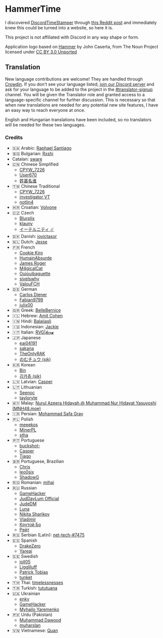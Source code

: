 <h1>HammerTime <a title="Crowdin" target="_blank" href="https://crowdin.com/project/hammertime"><img src="https://badges.crowdin.net/hammertime/localized.svg" alt=""></a></h1>

I discovered [DiscordTimeStamper] through [this Reddit post] and immediately knew this could be turned into a website,
so here it is.

[discordtimestamper]: https://github.com/TimeTravelPenguin/DiscordTimeStamper/
[this reddit post]: https://www.reddit.com/r/discordapp/comments/oiv86b/i_made_a_tool_to_make_timestamps_for_discord/

This project is not affiliated with Discord in any way shape or form.

Application logo based on [Hammer] by John Caserta, from The Noun Project licensed under [CC BY 3.0 Unported]

[hammer]: https://meta.m.wikimedia.org/wiki/File:Hammer_-_Noun_project_1306.svg
[cc by 3.0 unported]: https://creativecommons.org/licenses/by/3.0/deed.en

## Translation

New language contributions are welcome! They are handled through [Crowdin]. If you don't see your language listed,
[join our Discord server] and ask for your language to be added to the project in the [#translator-signup] channel. You
will be given the Translator role and granted access to a language-specific channel for further discussion. This is
necessary so that when new translations are needed for any potential new site features, I have an easy way to reach
everyone at once.

[crowdin]: https://crowdin.com/project/hammertime
[join our discord server]: https://hammertime.cyou/discord
[#translator-signup]: https://discord.com/channels/952258283882819595/952292965211074650

English and Hungarian translations have been included, so no translators will be needed for these two languages.

### Credits

- 🇸🇦 Arabic: [Raphael Santiago](https://crowdin.com/profile/raphael.santiago.53)
- 🇧🇬 Bulgarian: [Rxshi](https://crowdin.com/profile/Rxshi)
- Catalan: [sware](https://crowdin.com/profile/sware)
- 🇨🇳 Chinese Simplified
  - [CPYW_7226](https://crowdin.com/profile/CPYW_7226)
  - [User670](https://crowdin.com/profile/User670)
  - [姓甚名谁](https://crowdin.com/profile/febilly)
- 🇹🇼 Chinese Traditional
  - [CPYW_7226](https://crowdin.com/profile/CPYW_7226)
  - [investigator VT](https://crowdin.com/profile/ms.investigator)
  - [notlin4](https://crowdin.com/profile/notlin4)
- 🇭🇷 Croatian: [Volvone](https://github.com/volvone)
- 🇨🇿 Czech
  - [Blurplix](https://crowdin.com/profile/Blurplix)
  - [klauny](https://crowdin.com/profile/klauny)
  - [イーテルニティ ☄️](https://crowdin.com/profile/Ethxrnity)
- 🇩🇰 Danish: [jovictasor](https://crowdin.com/profile/jovictasor)
- 🇳🇱 Dutch: [Jesse](https://github.com/Jessuhh)
- 🇫🇷 French
  - [Cookie Kiro](https://crowdin.com/profile/Cookikui)
  - [HumainAbsurde](https://crowdin.com/profile/humain)
  - [James Roger](https://crowdin.com/profile/graffiti34)
  - [M4gicalCat](https://crowdin.com/profile/M4gicalCat)
  - [Ouiouibaguette](https://crowdin.com/profile/Ouiouibaguette)
  - [sivelswhy](https://crowdin.com/profile/sivelswhy)
  - [ValouFCH](https://crowdin.com/profile/ValouFCH)
- 🇩🇪 German
  - [Carlos Diener](https://crowdin.com/profile/carlos.diener)
  - [Fabian9799](https://crowdin.com/profile/Fabian9799)
  - [julix00](https://crowdin.com/profile/julix00)
- 🇬🇷 Greek: [BelleBernice](https://crowdin.com/profile/BelleBernice)
- 🇮🇱 Hebrew: [Amit Cohen](https://crowdin.com/profile/ZeRealOne)
- 🇮🇳 Hindi: [Balajiasli](https://crowdin.com/profile/Balajiasli)
- 🇮🇩 Indonesian: [Jackie](https://github.com/Jckcr)
- 🇮🇹 Italian: [RVG|𝓵𝓸𝓻𝔂](https://top.gg/bot/1076200668810985634)
- 🇯🇵 Japanese
  - [eai04191](https://crowdin.com/profile/eai04191)
  - [sakana](https://crowdin.com/profile/sakana0580)
  - [TheOnlyRAK](https://crowdin.com/profile/TheOnlyRAK)
  - [のむチュウ (sjk)](https://github.com/sjkim04)
- 🇰🇷 Korean
  - [Bin](https://crowdin.com/profile/cheesepickle12345678)
  - [김카츄 (sjk)](https://github.com/sjkim04)
- 🇱🇻 Latvian: [Casper](https://crowdin.com/profile/JajarGG)
- 🇱🇹 Lithuanian
  - [Seenoc](https://crowdin.com/profile/Seenoc)
  - [tayloryte](https://crowdin.com/profile/tayloryte)
- 🇲🇾 Malay: [Nurul Azeera Hidayah @ Muhammad Nur Hidayat Yasuyoshi (MNH48.moe)](https://crowdin.com/profile/mnh48)
- 🇮🇷 Persian: [Mohammad Safa Gray](https://crowdin.com/profile/DeadMarco)
- 🇵🇱 Polish
  - [meeekos](https://crowdin.com/profile/meeekos)
  - [MinerPL](https://github.com/minerpl)
  - [stha](https://crowdin.com/profile/sthakrk)
- 🇵🇹 Portuguese
  - [buckshot-](https://crowdin.com/profile/buckshot-)
  - [Casper](https://crowdin.com/profile/JajarGG)
  - [Tiago](https://crowdin.com/profile/DemiCool)
- 🇧🇷 Portuguese, Brazilian
  - [Chris](https://crowdin.com/profile/Chrisdbhr)
  - [leo0six](https://crowdin.com/profile/leo0six)
  - [ShadowG](https://crowdin.com/profile/ShadowG)
- 🇷🇴 Romanian: [mihai](https://crowdin.com/profile/mihaiofficialRO)
- 🇷🇺 Russian
  - [GameHacker](https://crowdin.com/profile/GameHacker)
  - [JudDayLum Official](https://crowdin.com/profile/JudDayLum)
  - [JudeDM](https://crowdin.com/profile/JudeDM)
  - [Luna](https://crowdin.com/profile/NightyCloud)
  - [Nikita Sharikov](https://crowdin.com/profile/Aligatoor)
  - [Vladimir](https://crowdin.com/profile/bill876)
  - [Крутой Бо](https://crowdin.com/profile/arturfomenko8)
  - [Рейт](https://crowdin.com/profile/helppriklreyta)
- 🇷🇸 Serbian (Latin): [net-tech-#7475](https://nettech.dev/)
- 🇪🇸 Spanish
  - [DrakeZero](https://crowdin.com/profile/DrakeZero)
  - [Yareaj](https://github.com/Yareaj/)
- 🇸🇪 Swedish
  - [joll05](https://crowdin.com/profile/joll05)
  - [Liggliluff](https://github.com/Liggliluff)
  - [Patrick Tobias](https://crowdin.com/profile/patricktobias)
  - [tunket](https://crowdin.com/profile/tunket)
- 🇹🇭 Thai: [timelessnesses](https://github.com/timelessnesses)
- 🇹🇷 Turkish: [tututuana](https://github.com/tututuana)
- 🇺🇦 Ukrainian
  - [enky](https://crowdin.com/profile/enky)
  - [GameHacker](https://crowdin.com/profile/GameHacker)
  - [Myhailo Yaremenko](https://crowdin.com/profile/WhiteBear60)
- 🇵🇰 Urdu (Pakistan)
  - [Muhammad Dawood](https://crowdin.com/profile/Developer_X)
  - [muharslan](https://crowdin.com/profile/muharslan)
- 🇻🇳 Vietnamese: [Quan](https://crowdin.com/profile/quanonthecob)
